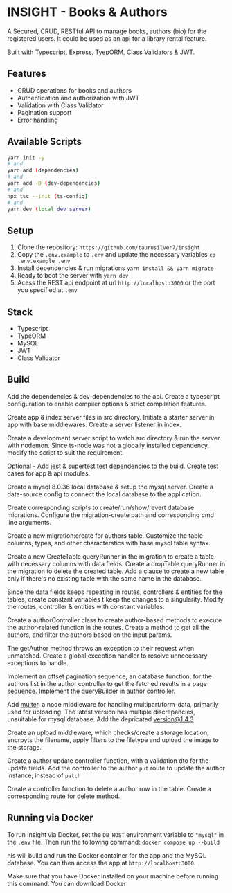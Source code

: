 # INSIGHT - Books & Authors

A Secured, CRUD, RESTful API to manage books, authors (bio) for the registered users. It could be used as an api for a library rental feature.

Built with Typescript, Express, TyepORM, Class Validators & JWT.

## Features

- CRUD operations for books and authors
- Authentication and authorization with JWT
- Validation with Class Validator
- Pagination support
- Error handling

## Available Scripts

```bash
yarn init -y
# and
yarn add (dependencies)
# and
yarn add -D (dev-dependencies)
# and
npx tsc --init (ts-config)
# and
yarn dev (local dev server)
```

## Setup

1. Clone the repository: `https://github.com/taurusilver7/insight`
2. Copy the `.env.example` to `.env` and update the necessary variables `cp .env.example .env`
3. Install dependencies & run migrations `yarn install && yarn migrate`
4. Ready to boot the server with `yarn dev`
5. Acess the REST api endpoint at url `http://localhost:3000` or the port you specified at `.env`

## Stack

- Typescript
- TypeORM
- MySQL
- JWT
- Class Validator

## Build

Add the dependencies & dev-dependencies to the api. Create a typescript configuration to enable compiler options & strict compilation features.

Create app & index server files in src directory. Initiate a starter server in app with base middlewares. Create a server listener in index.

Create a development server script to watch src directory & run the server with nodemon. Since ts-node was not a globally installed dependency, modify the script to suit the requirement.

Optional - Add jest & supertest test dependencies to the build. Create test cases for app & api modules.

Create a mysql 8.0.36 local database & setup the mysql server. Create a data-source config to connect the local database to the application.

Create corresponding scripts to create/run/show/revert database migrations. Configure the migration-create path and corresponding cmd line arguments.

Create a new migration:create for authors table. Customize the table columns, types, and other characterstics with base mysql table syntax.

Create a new CreateTable queryRunner in the migration to create a table with necessary columns with data fields. Create a dropTable queryRunner in the migration to delete the created table. Add a clause to create a new table only if there's no existing table with the same name in the database.

Since the data fields keeps repeating in routes, controllers & entities for the tables, create constant variables t keep the changes to a singularity. Modify the routes, controller & entities with constant variables.

Create a authorController class to create author-based methods to execute the author-related function in the routes. Create a method to get all the authors, and filter the authors based on the input params.

The getAuthor method throws an exception to their request when unmatched. Create a global exception handler to resolve unnecessary exceptions to handle.

Implement an offset pagination sequence, an database function, for the authors list in the author controller to get the fetched results in a page sequence. Implement the queryBuilder in author controller.

Add [multer](https://www.npmjs.com/package/multer), a node middleware for handling multipart/form-data, primarily used for uploading. The latest version has multiple discrepancies, unsuitable for mysql database. Add the depricated version@1.4.3

Create an upload middleware, which checks/create a storage location, encrpyts the filename, apply filters to the filetype and upload the image to the storage.

Create a author update controller function, with a validation dto for the update fields. Add the controller to the author `put` route to update the author instance, instead of `patch`

Create a controller function to delete a author row in the table. Create a corresponding route for delete method.

## Running via Docker

To run Insight via Docker, set the `DB_HOST` environment variable to `"mysql"` in the `.env` file. Then run the following command: `docker compose up --build`

his will build and run the Docker container for the app and the MySQL database. You can then access the app at `http://localhost:3000`.

Make sure that you have Docker installed on your machine before running this command. You can download Docker
